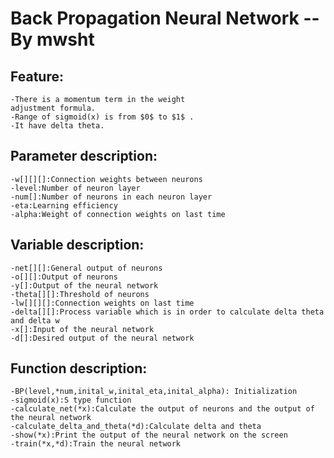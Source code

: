 # Back Propagation Neural Network    --By mwsht
## Feature:
	-There is a momentum term in the weight 
	adjustment formula.
	-Range of sigmoid(x) is from $0$ to $1$ .
	-It have delta theta.

## Parameter description:
	-w[][][]:Connection weights between neurons
	-level:Number of neuron layer
	-num[]:Number of neurons in each neuron layer
	-eta:Learning efficiency
	-alpha:Weight of connection weights on last time

## Variable description:
	-net[][]:General output of neurons
	-o[][]:Output of neurons
	-y[]:Output of the neural network
	-theta[][]:Threshold of neurons
	-lw[][][]:Connection weights on last time
	-delta[][]:Process variable which is in order to calculate delta theta and delta w
	-x[]:Input of the neural network
	-d[]:Desired output of the neural network

## Function description:
	-BP(level,*num,inital_w,inital_eta,inital_alpha): Initialization
	-sigmoid(x):S type function
	-calculate_net(*x):Calculate the output of neurons and the output of the neural network
	-calculate_delta_and_theta(*d):Calculate delta and theta
	-show(*x):Print the output of the neural network on the screen
	-train(*x,*d):Train the neural network
